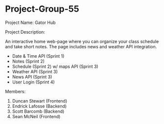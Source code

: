 # Project-Group-55

Project Name: Gator Hub

Project Description:

An interactive home web-page where you can organize your class schedule and take short notes.
The page includes news and weather API integration.
- Date & Time API (Sprint 1)
- Notes (Sprint 2)
- Schedule (Sprint 2) w/ maps API (Sprint 3)
- Weather API (Sprint 3)
- News API (Sprint 3)
- User Login (Sprint 4)

Members:
1. Duncan Stewart (Frontend)
2. Endrick Lafosse (Backend)
3. Scott Barcomb (Backend)
4. Sean McNeil (Frontend)
